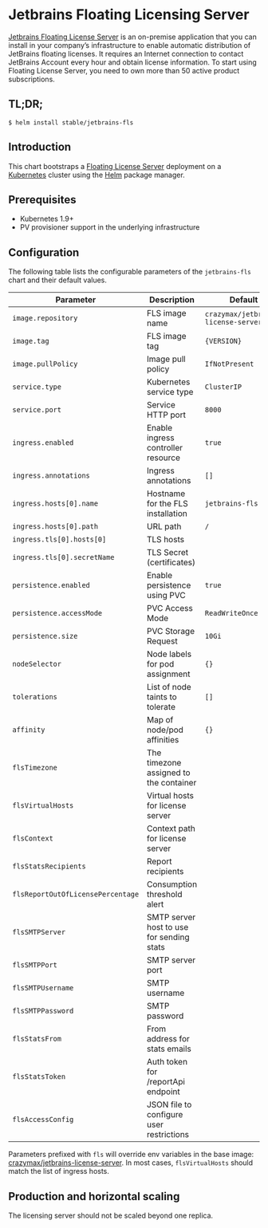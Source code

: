 # Jetbrains Floating Licensing Server

[Jetbrains Floating License Server](https://www.jetbrains.com/license-server/) is an on-premise application that you can install in your company’s infrastructure to enable automatic distribution of JetBrains floating licenses. It requires an Internet connection to contact JetBrains Account every hour and obtain license information. To start using Floating License Server, you need to own more than 50 active product subscriptions.

## TL;DR;

```console
$ helm install stable/jetbrains-fls
```

## Introduction

This chart bootstraps a [Floating License Server](https://www.jetbrains.com/license-server/) deployment on a [Kubernetes](http://kubernetes.io) cluster using the [Helm](https://helm.sh) package manager.

## Prerequisites

- Kubernetes 1.9+ 
- PV provisioner support in the underlying infrastructure

## Configuration

The following table lists the configurable parameters of the `jetbrains-fls` chart and their default values.

|            Parameter              |                Description                 |                         Default                         |
|-----------------------------------|--------------------------------------------|---------------------------------------------------------|
| `image.repository`                | FLS image name                             | `crazymax/jetbrains-license-server`                     |
| `image.tag`                       | FLS image tag                              | `{VERSION}`                                             |
| `image.pullPolicy`                | Image pull policy                          | `IfNotPresent`                                          |
| `service.type`                    | Kubernetes service type                    | `ClusterIP`                                             |
| `service.port`                    | Service HTTP port                          | `8000`                                                  |
| `ingress.enabled`                 | Enable ingress controller resource         | `true`                                                  |
| `ingress.annotations`             | Ingress annotations                        | `[]`                                                    |
| `ingress.hosts[0].name`           | Hostname for the FLS installation          | `jetbrains-fls.local`                                   |
| `ingress.hosts[0].path`           | URL path                                   | `/`                                                     |
| `ingress.tls[0].hosts[0]`         | TLS hosts                                  |                                                         |
| `ingress.tls[0].secretName`       | TLS Secret (certificates)                  |                                                         |
| `persistence.enabled`             | Enable persistence using PVC               | `true`                                                  |
| `persistence.accessMode`          | PVC Access Mode                            | `ReadWriteOnce`                                         |
| `persistence.size`                | PVC Storage Request                        | `10Gi`                                                  |
| `nodeSelector`                    | Node labels for pod assignment             | `{}`                                                    |
| `tolerations`                     | List of node taints to tolerate            | `[]`                                                    |
| `affinity`                        | Map of node/pod affinities                 | `{}`                                                    |
| `flsTimezone`                     | The timezone assigned to the container     |                                                         |
| `flsVirtualHosts`                 | Virtual hosts for license server           |                                                         |
| `flsContext`                      | Context path for license server            |                                                         |
| `flsStatsRecipients`              | Report recipients                          |                                                         |
| `flsReportOutOfLicensePercentage` | Consumption threshold alert                |                                                         |
| `flsSMTPServer`                   | SMTP server host to use for sending stats  |                                                         |
| `flsSMTPPort`                     | SMTP server port                           |                                                         |
| `flsSMTPUsername`                 | SMTP username                              |                                                         |
| `flsSMTPPassword`                 | SMTP password                              |                                                         |
| `flsStatsFrom`                    | From address for stats emails              |                                                         |
| `flsStatsToken`                   | Auth token for /reportApi endpoint         |                                                         |
| `flsAccessConfig`                 | JSON file to configure user restrictions   |                                                         |

Parameters prefixed with `fls` will override env variables in the base image: [crazymax/jetbrains-license-server](https://github.com/crazy-max/docker-jetbrains-license-server#environment-variables). In most cases, `flsVirtualHosts` should match the list of ingress hosts.

## Production and horizontal scaling

The licensing server should not be scaled beyond one replica.
